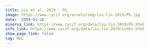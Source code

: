 ```yaml
---
title: Liu et al, 2019 - PG
image: https://www.cycif.org/assets/img/liu-lin-2019/PG.jpg
date: '2009-01-26'
minerva_link: https://www.cycif.org/data/liu-lin-2019/PG.html
info_link: https://www.cycif.org/data/liu-lin-2019/index.html
show_page_link: false
tag: MEL
---
```

